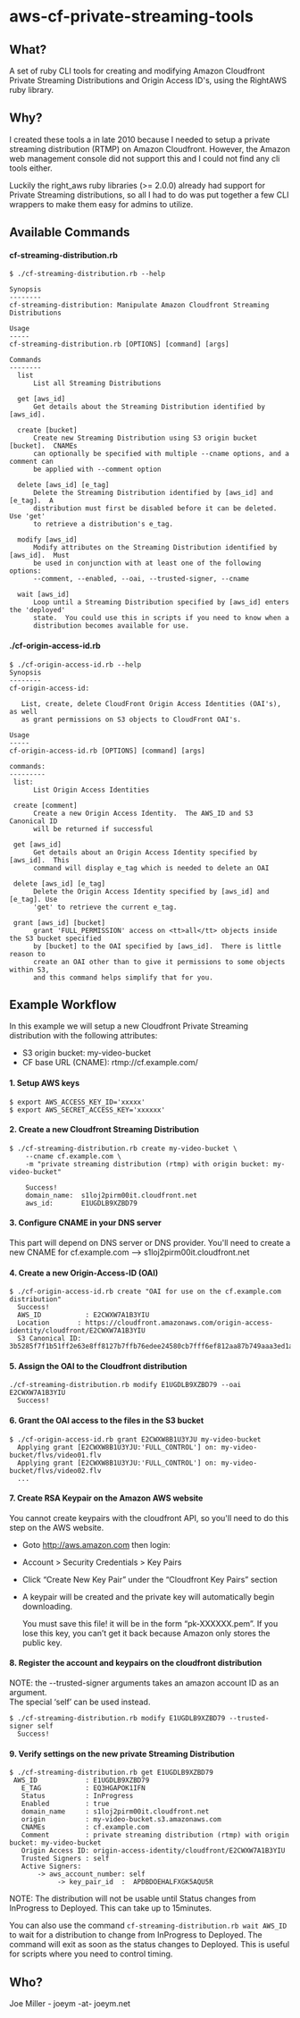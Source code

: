 aws-cf-private-streaming-tools
==============================

What?
-----------
A set of ruby CLI tools for creating and modifying Amazon Cloudfront 
Private Streaming Distributions and Origin Access ID's, using the
RightAWS ruby library.

Why?
----
I created these tools a in late 2010 because I needed to setup a 
private streaming distribution (RTMP) on Amazon Cloudfront.  However,
the Amazon web management console did not support this and I could
not find any cli tools either.

Luckily the right_aws ruby libraries (>= 2.0.0) already had support 
for Private Streaming distributions, so all I had to do was put together
a few CLI wrappers to make them easy for admins to utilize.

Available Commands
------------------
#### cf-streaming-distribution.rb ####
	$ ./cf-streaming-distribution.rb --help

	Synopsis
	--------
	cf-streaming-distribution: Manipulate Amazon Cloudfront Streaming
	Distributions

	Usage
	-----
	cf-streaming-distribution.rb [OPTIONS] [command] [args]

	Commands
	--------
	  list
	      List all Streaming Distributions

	  get [aws_id]
	      Get details about the Streaming Distribution identified by [aws_id].

	  create [bucket]
	      Create new Streaming Distribution using S3 origin bucket [bucket].  CNAMEs
	      can optionally be specified with multiple --cname options, and a comment can
	      be applied with --comment option

	  delete [aws_id] [e_tag]
	      Delete the Streaming Distribution identified by [aws_id] and [e_tag].  A
	      distribution must first be disabled before it can be deleted.  Use 'get'
	      to retrieve a distribution's e_tag.

	  modify [aws_id]
	      Modify attributes on the Streaming Distribution identified by [aws_id].  Must
	      be used in conjunction with at least one of the following options:
	      --comment, --enabled, --oai, --trusted-signer, --cname

	  wait [aws_id]
	      Loop until a Streaming Distribution specified by [aws_id] enters the 'deployed'
	      state.  You could use this in scripts if you need to know when a
	      distribution becomes available for use.

#### ./cf-origin-access-id.rb ####
	$ ./cf-origin-access-id.rb --help
	Synopsis
	--------
	cf-origin-access-id:

	   List, create, delete CloudFront Origin Access Identities (OAI's), as well
	   as grant permissions on S3 objects to CloudFront OAI's.

	Usage
	-----
	cf-origin-access-id.rb [OPTIONS] [command] [args]

	commands:
	---------
	 list:
	      List Origin Access Identities

	 create [comment]
	      Create a new Origin Access Identity.  The AWS_ID and S3 Canonical ID
	      will be returned if successful

	 get [aws_id]
	      Get details about an Origin Access Identity specified by [aws_id].  This
	      command will display e_tag which is needed to delete an OAI

	 delete [aws_id] [e_tag]
	      Delete the Origin Access Identity specified by [aws_id] and [e_tag]. Use
	      'get' to retrieve the current e_tag.

	 grant [aws_id] [bucket]
	      grant 'FULL_PERMISSION' access on <tt>all</tt> objects inside the S3 bucket specified
	      by [bucket] to the OAI specified by [aws_id].  There is little reason to
	      create an OAI other than to give it permissions to some objects within S3,
	      and this command helps simplify that for you.

Example Workflow
----------------
In this example we will setup a new Cloudfront Private Streaming distribution
with the following attributes:

* S3 origin bucket:    my-video-bucket
* CF base URL (CNAME): rtmp://cf.example.com/

#### 1. Setup AWS keys ####
    $ export AWS_ACCESS_KEY_ID='xxxxx'
	$ export AWS_SECRET_ACCESS_KEY='xxxxxx'

#### 2. Create a new Cloudfront Streaming Distribution ####
	$ ./cf-streaming-distribution.rb create my-video-bucket \
   		--cname cf.example.com \
 		-m "private streaming distribution (rtmp) with origin bucket: my-video-bucket"

 		Success!
		domain_name:  s1loj2pirm00it.cloudfront.net
		aws_id:       E1UGDLB9XZBD79

#### 3. Configure CNAME in your DNS server #####
This part will depend on DNS server or DNS provider.  You'll need to create a new CNAME
for cf.example.com --> s1loj2pirm00it.cloudfront.net

#### 4. Create a new Origin-Access-ID (OAI) ####
	$ ./cf-origin-access-id.rb create "OAI for use on the cf.example.com distribution"
	  Success!
	  AWS_ID           : E2CWXW7A1B3YIU
	  Location       : https://cloudfront.amazonaws.com/origin-access-identity/cloudfront/E2CWXW7A1B3YIU
	  S3 Canonical ID: 3b5285f7f1b51ff2e63e8ff8127b7ffb76edee24580cb7fff6ef812aa87b749aaa3ed1aab389aaaab4453499a7ba57e7

#### 5. Assign the OAI to the Cloudfront distribution ####
	./cf-streaming-distribution.rb modify E1UGDLB9XZBD79 --oai E2CWXW7A1B3YIU
	  Success!

#### 6. Grant the OAI access to the files in the S3 bucket ####
	$ ./cf-origin-access-id.rb grant E2CWXW8B1U3YJU my-video-bucket
	  Applying grant [E2CWXW8B1U3YJU:'FULL_CONTROL'] on: my-video-bucket/flvs/video01.flv
	  Applying grant [E2CWXW8B1U3YJU:'FULL_CONTROL'] on: my-video-bucket/flvs/video02.flv
	  ...
	
#### 7. Create RSA Keypair on the Amazon AWS website ####
You cannot create keypairs with the cloudfront API, so you'll need to do this step
on the AWS website.

* Goto http://aws.amazon.com then login:
* Account > Security Credentials > Key Pairs
* Click “Create New Key Pair” under the “Cloudfront Key Pairs” section
* A keypair will be created and the private key will automatically begin downloading. 

	You must save this file! it will be in the form “pk-XXXXXX.pem”. If you lose this key, 
	you can’t get it back because Amazon only stores the public key.
	
#### 8. Register the account and keypairs on the cloudfront distribution ####
NOTE: the --trusted-signer arguments takes an amazon account ID as an argument.  
The special ‘self’ can be used instead.

	$ ./cf-streaming-distribution.rb modify E1UGDLB9XZBD79 --trusted-signer self
	  Success!
	
#### 9. Verify settings on the new private Streaming Distribution ####
	$ ./cf-streaming-distribution.rb get E1UGDLB9XZBD79
	 AWS_ID            : E1UGDLB9XZBD79
	   E_TAG           : EQ3HGAPOK1IFN
	   Status          : InProgress
	   Enabled         : true
	   domain_name     : s1loj2pirm00it.cloudfront.net
	   origin          : my-video-bucket.s3.amazonaws.com
	   CNAMEs          : cf.example.com
	   Comment         : private streaming distribution (rtmp) with origin bucket: my-video-bucket
	   Origin Access ID: origin-access-identity/cloudfront/E2CWXW7A1B3YIU
	   Trusted Signers : self
	   Active Signers:
	       -> aws_account_number: self
	            -> key_pair_id  :  APDBDOEHALFXGK5AQU5R

NOTE: The distribution will not be usable until Status changes from InProgress to Deployed. 
This can take up to 15minutes.

You can also use the command `cf-streaming-distribution.rb wait AWS_ID` to
wait for a distribution to change from InProgress to Deployed.  The command will
exit as soon as the status changes to Deployed.  This is useful for scripts
where you need to control timing.

Who?
----
Joe Miller - joeym -at- joeym.net
